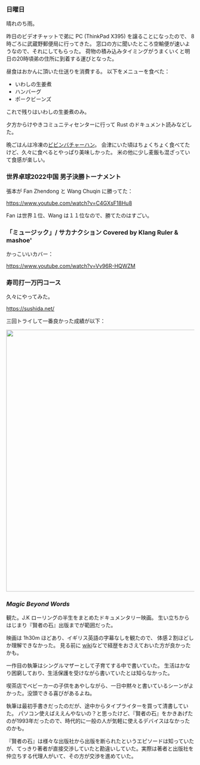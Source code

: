 ### 日曜日

晴れのち雨。

昨日のビデオチャットで弟に PC (ThinkPad X395) を譲ることになったので、
8 時ごろに武蔵野郵便局に行ってきた。
窓口の方に聞いたところ空輸便が速いようなので、それにしてもらった。
荷物の積み込みタイミングがうまくいくと明日の20時頃弟の住所に到着する運びとなった。

昼食はおかんに頂いた仕送りを消費する。
以下をメニューを食べた：

- いわしの生姜煮
- ハンバーグ
- ポークビーンズ

これで残りはいわしの生姜煮のみ。

夕方からけやきコミュニティセンターに行って Rust のドキュメント読みなどした。

晩ごはんは冷凍の[ビビンバチャーハン](https://www.maruha-nichiro.co.jp/products/product?j=4902165145656)。
会津にいた頃はちょくちょく食べてたけど、久々に食べるとやっぱり美味しかった。
米の他に少し麦飯も混ざっていて食感が楽しい。

### 世界卓球2022中国 男子決勝トーナメント

張本が Fan Zhendong と Wang Chuqin に勝ってた：

https://www.youtube.com/watch?v=C4GXsF18Hu8

Fan は世界１位、Wang は１１位なので、勝てたのはすごい。

### 「ミュージック」/ サカナクション Covered by Klang Ruler & mashoe'

かっこいいカバー：

https://www.youtube.com/watch?v=Vv96R-HQWZM

### 寿司打一万円コース

久々にやってみた。

https://sushida.net/

三回トライして一番良かった成績が以下：

<img src="https://i.imgur.com/I3PSeSi.png" width="700">

### *Magic Beyond Words*

観た。J.K ローリングの半生をまとめたドキュメンタリー映画。
生い立ちからはじまり『賢者の石』出版までが範囲だった。

映画は 1h30m ほどあり、イギリス英語の字幕なしを観たので、
体感２割ほどしか理解できなかった。
見る前に [wiki](https://ja.wikipedia.org/wiki/J%E3%83%BBK%E3%83%BB%E3%83%AD%E3%83%BC%E3%83%AA%E3%83%B3%E3%82%B0)などで経歴をおさえておいた方が良かったかも。

一作目の執筆はシングルマザーとして子育てする中で書いていた。
生活はかなり困窮しており、生活保護を受けながら書いていたとは知らなかった。

喫茶店でベビーカーの子供をあやしながら、一日中黙々と書いているシーンがよかった。没頭できる喜びがあるよね。

執筆は最初手書きだったのだが、途中からタイプライターを買って清書していた。
パソコン使えばええんやないの？と思ったけど、『賢者の石』をかきあげたのが1993年だったので、時代的に一般の人が気軽に使えるデバイスはなかったのかも。

『賢者の石』は様々な出版社から出版を断られたというエピソードは知っていたが、てっきり著者が直接交渉していたと勘違いしていた。実際は著者と出版社を仲立ちする代理人がいて、その方が交渉を進めていた。